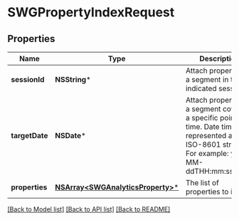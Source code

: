 # SWGPropertyIndexRequest

## Properties
Name | Type | Description | Notes
------------ | ------------- | ------------- | -------------
**sessionId** | **NSString*** | Attach properties to a segment in the indicated session | 
**targetDate** | **NSDate*** | Attach properties to a segment covering a specific point in time. Date time is represented as an ISO-8601 string. For example: yyyy-MM-ddTHH:mm:ss.SSSZ | 
**properties** | [**NSArray&lt;SWGAnalyticsProperty&gt;***](SWGAnalyticsProperty.md) | The list of properties to index | 

[[Back to Model list]](../README.md#documentation-for-models) [[Back to API list]](../README.md#documentation-for-api-endpoints) [[Back to README]](../README.md)


